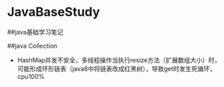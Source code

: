 # JavaBaseStudy

##java基础学习笔记

##java Collection
* HashMap并发不安全，多线程操作当执行resize方法（扩展数组大小）时，可能形成环形链表（java8中将链表改成红黑树），导致get时发生死循环，cpu100%
